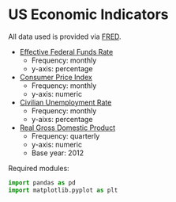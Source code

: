 # US Economic Indicators

All data used is provided via [FRED](https://fred.stlouisfed.org/).

- [Effective Federal Funds Rate](https://fred.stlouisfed.org/series/FEDFUNDS)
  - Frequency: monthly
  - y-axis: percentage
- [Consumer Price Index](https://fred.stlouisfed.org/series/CPIAUCSL)
  - Frequency: monthly
  - y-axis: numeric
- [Civilian Unemployment Rate](https://fred.stlouisfed.org/series/UNRATE)
  - Frequency: monthly
  - y-aixs: percentage
- [Real Gross Domestic Product](https://fred.stlouisfed.org/series/GDPC1)
  - Frequency: quarterly
  - y-axis: numeric
  - Base year: 2012

Required modules:

``` python
import pandas as pd
import matplotlib.pyplot as plt
```
